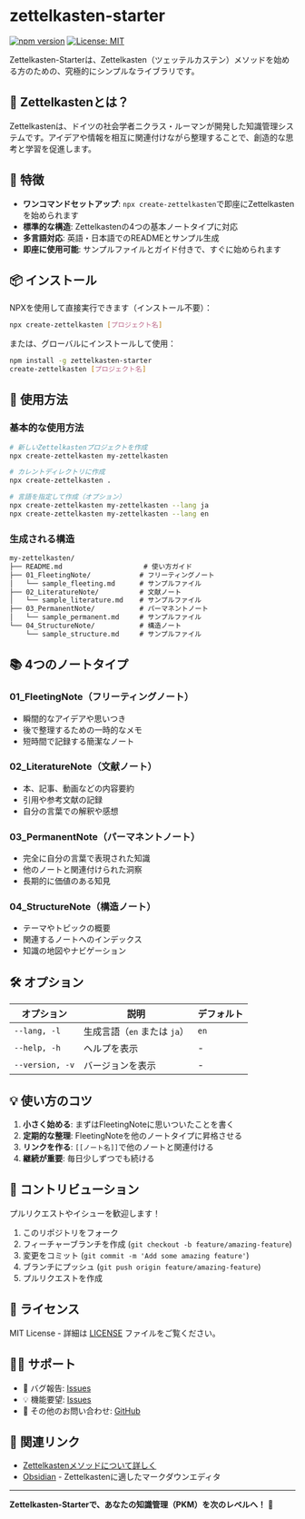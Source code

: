 # zettelkasten-starter

[![npm version](https://badge.fury.io/js/zettelkasten-starter.svg)](https://badge.fury.io/js/zettelkasten-starter)
[![License: MIT](https://img.shields.io/badge/License-MIT-yellow.svg)](https://opensource.org/licenses/MIT)

Zettelkasten-Starterは、Zettelkasten（ツェッテルカステン）メソッドを始める方のための、究極的にシンプルなライブラリです。

## 📝 Zettelkastenとは？

Zettelkastenは、ドイツの社会学者ニクラス・ルーマンが開発した知識管理システムです。アイデアや情報を相互に関連付けながら整理することで、創造的な思考と学習を促進します。

## 🚀 特徴

- **ワンコマンドセットアップ**: `npx create-zettelkasten`で即座にZettelkastenを始められます
- **標準的な構造**: Zettelkastenの4つの基本ノートタイプに対応
- **多言語対応**: 英語・日本語でのREADMEとサンプル生成
- **即座に使用可能**: サンプルファイルとガイド付きで、すぐに始められます

## 📦 インストール

NPXを使用して直接実行できます（インストール不要）：

```bash
npx create-zettelkasten [プロジェクト名]
```

または、グローバルにインストールして使用：

```bash
npm install -g zettelkasten-starter
create-zettelkasten [プロジェクト名]
```

## 🎯 使用方法

### 基本的な使用方法

```bash
# 新しいZettelkastenプロジェクトを作成
npx create-zettelkasten my-zettelkasten

# カレントディレクトリに作成
npx create-zettelkasten .

# 言語を指定して作成（オプション）
npx create-zettelkasten my-zettelkasten --lang ja
npx create-zettelkasten my-zettelkasten --lang en
```

### 生成される構造

```txt
my-zettelkasten/
├── README.md                    # 使い方ガイド
├── 01_FleetingNote/            # フリーティングノート
│   └── sample_fleeting.md      # サンプルファイル
├── 02_LiteratureNote/          # 文献ノート
│   └── sample_literature.md    # サンプルファイル
├── 03_PermanentNote/           # パーマネントノート
│   └── sample_permanent.md     # サンプルファイル
└── 04_StructureNote/           # 構造ノート
    └── sample_structure.md     # サンプルファイル
```

## 📚 4つのノートタイプ

### 01_FleetingNote（フリーティングノート）

- 瞬間的なアイデアや思いつき
- 後で整理するための一時的なメモ
- 短時間で記録する簡潔なノート

### 02_LiteratureNote（文献ノート）

- 本、記事、動画などの内容要約
- 引用や参考文献の記録
- 自分の言葉での解釈や感想

### 03_PermanentNote（パーマネントノート）

- 完全に自分の言葉で表現された知識
- 他のノートと関連付けられた洞察
- 長期的に価値のある知見

### 04_StructureNote（構造ノート）

- テーマやトピックの概要
- 関連するノートへのインデックス
- 知識の地図やナビゲーション

## 🛠️ オプション

| オプション | 説明 | デフォルト |
|------------|------|------------|
| `--lang, -l` | 生成言語（`en` または `ja`） | `en` |
| `--help, -h` | ヘルプを表示 | - |
| `--version, -v` | バージョンを表示 | - |

## 💡 使い方のコツ

1. **小さく始める**: まずはFleetingNoteに思いついたことを書く
2. **定期的な整理**: FleetingNoteを他のノートタイプに昇格させる
3. **リンクを作る**: `[[ノート名]]`で他のノートと関連付ける
4. **継続が重要**: 毎日少しずつでも続ける

## 🤝 コントリビューション

プルリクエストやイシューを歓迎します！

1. このリポジトリをフォーク
2. フィーチャーブランチを作成 (`git checkout -b feature/amazing-feature`)
3. 変更をコミット (`git commit -m 'Add some amazing feature'`)
4. ブランチにプッシュ (`git push origin feature/amazing-feature`)
5. プルリクエストを作成

## 📄 ライセンス

MIT License - 詳細は [LICENSE](LICENSE) ファイルをご覧ください。

## 🙋‍♂️ サポート

- 🐛 バグ報告: [Issues](https://github.com/Enokisan/zettelkasten-starter/issues)
- 💡 機能要望: [Issues](https://github.com/Enokisan/zettelkasten-starter/issues)
- 📧 その他のお問い合わせ: [GitHub](https://github.com/Enokisan)

## 🔗 関連リンク

- [Zettelkastenメソッドについて詳しく](https://zettelkasten.de/)
- [Obsidian](https://obsidian.md/) - Zettelkastenに適したマークダウンエディタ

---

**Zettelkasten-Starterで、あなたの知識管理（PKM）を次のレベルへ！** 🚀
